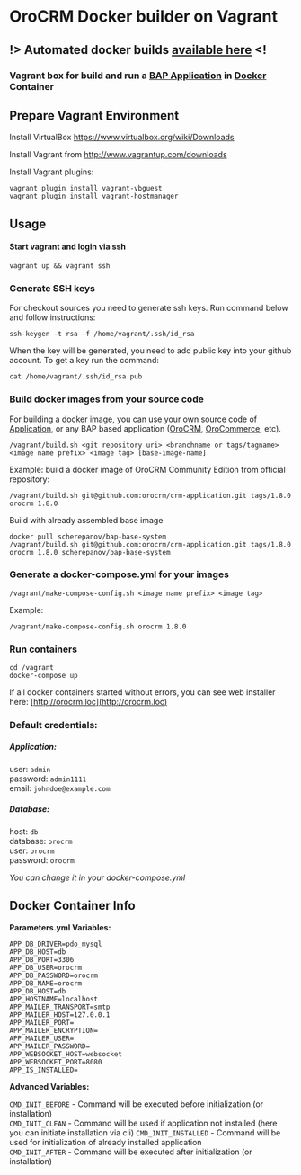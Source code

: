 # OroCRM Docker builder on Vagrant 
## !> Automated docker builds [available here](https://github.com/djocker) <!

### Vagrant box for build and run a [BAP Application](http://www.orocrm.com/oro-platform) in [Docker](https://www.docker.com/) Container

## Prepare Vagrant Environment

Install VirtualBox https://www.virtualbox.org/wiki/Downloads

Install Vagrant from http://www.vagrantup.com/downloads

Install Vagrant plugins:

    vagrant plugin install vagrant-vbguest
    vagrant plugin install vagrant-hostmanager

## Usage

#### Start vagrant and login via ssh

    vagrant up && vagrant ssh
    
### Generate SSH keys

For checkout sources you need to generate ssh keys. Run command below and follow instructions:

    ssh-keygen -t rsa -f /home/vagrant/.ssh/id_rsa
    
When the key will be generated, you need to add public key into your github account. To get a key run the command:

    cat /home/vagrant/.ssh/id_rsa.pub

### Build docker images from your source code
    
For building a docker image, you can use your own source code of [Application](https://github.com/orocrm/platform-application), or any BAP based application ([OroCRM](https://github.com/orocrm/crm-application), [OroCommerce](https://github.com/orocommerce/orocommerce-application), etc).

    /vagrant/build.sh <git repository uri> <branchname or tags/tagname> <image name prefix> <image tag> [base-image-name]

Example: build a docker image of OroCRM Community Edition from official repository:

    /vagrant/build.sh git@github.com:orocrm/crm-application.git tags/1.8.0 orocrm 1.8.0
    
Build with already assembled base image
    
    docker pull scherepanov/bap-base-system
    /vagrant/build.sh git@github.com:orocrm/crm-application.git tags/1.8.0 orocrm 1.8.0 scherepanov/bap-base-system

### Generate a docker-compose.yml for your images

    /vagrant/make-compose-config.sh <image name prefix> <image tag>

Example:

    /vagrant/make-compose-config.sh orocrm 1.8.0

### Run containers

    cd /vagrant
    docker-compose up

If all docker containers started without errors, you can see web installer here: [http://orocrm.loc](http://orocrm.loc)

### Default credentials:

##### Application:

user: `admin`  
password: `admin1111`  
email: `johndoe@example.com`  

##### Database:

host: `db`  
database: `orocrm`  
user: `orocrm`  
password: `orocrm`  

*You can change it in your docker-compose.yml*

## Docker Container Info

**Parameters.yml Variables:**

`APP_DB_DRIVER=pdo_mysql`  
`APP_DB_HOST=db`  
`APP_DB_PORT=3306`  
`APP_DB_USER=orocrm`  
`APP_DB_PASSWORD=orocrm`  
`APP_DB_NAME=orocrm`  
`APP_DB_HOST=db`  
`APP_HOSTNAME=localhost`  
`APP_MAILER_TRANSPORT=smtp`  
`APP_MAILER_HOST=127.0.0.1`  
`APP_MAILER_PORT=`  
`APP_MAILER_ENCRYPTION=`  
`APP_MAILER_USER=`  
`APP_MAILER_PASSWORD=`  
`APP_WEBSOCKET_HOST=websocket`  
`APP_WEBSOCKET_PORT=8080`  
`APP_IS_INSTALLED=`  

**Advanced Variables:**

`CMD_INIT_BEFORE` - Command will be executed before initialization (or installation)  
`CMD_INIT_CLEAN` - Command will be used if application not installed (here you can initiate installation via cli)
`CMD_INIT_INSTALLED` - Command will be used for initialization of already installed application  
`CMD_INIT_AFTER` - Command will be executed after initialization (or installation)  
